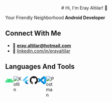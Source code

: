 <div align="center">
# Hi, I'm Eray Altılar! 👋
<br />
</div>

Your Friendly Neighborhood **Android Developer**

## Connect With Me

- 📧 **eray.altilar@hotmail.com**
- 🔗  [linkedin.com/in/erayaltilar](https://www.linkedin.com/in/eray-altilar-b9057b228/)

## Languages And Tools

<img align="left" alt="Android" width="26px" src="https://raw.githubusercontent.com/github/explore/80688e429a7d4ef2fca1e82350fe8e3517d3494d/topics/android/android.png" />
<img align="left" alt="Kotlin" width="26px" src="https://upload.wikimedia.org/wikipedia/commons/thumb/7/74/Kotlin_Icon.png/150px-Kotlin_Icon.png" />
<img align="left" alt="Flutter" width="26px" src="https://raw.githubusercontent.com/github/explore/cebd63002168a05a6a642f309227eefeccd92950/topics/flutter/flutter.png" />
<img align="left" alt="GitHub" width="26px" src="https://raw.githubusercontent.com/github/explore/78df643247d429f6cc873026c0622819ad797942/topics/github/github.png" />
<img align="left" alt="Visual Studio Code" width="26px" src="https://raw.githubusercontent.com/github/explore/80688e429a7d4ef2fca1e82350fe8e3517d3494d/topics/visual-studio-code/visual-studio-code.png" />
<img align="left" alt="Postman" width="26px" src="https://www.vectorlogo.zone/logos/getpostman/getpostman-icon.svg" />
